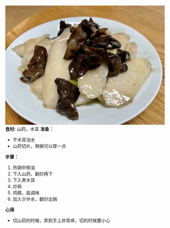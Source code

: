 ![山药炒木耳](images/山药炒木耳.jpg)
**食材:**
山药，木耳
**准备：**
- 干木耳泡水
- 山药切片，稍微可以厚一点

**步骤：**
1. 热锅中倒油
2. 下入山药，翻炒两下
3. 下入黑木耳
4. 炒熟
5. 鸡精，盐调味
6. 加入少许水，翻炒出锅


**心得**
- 切山药的时候，弄到手上非常痒，切的时候要小心